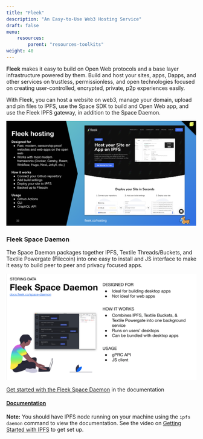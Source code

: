 ```yaml
---
title: "Fleek"
description: "An Easy-to-Use Web3 Hosting Service"
draft: false
menu:
    resources:
        parent: "resources-toolkits"
weight: 40
---
```


**Fleek** makes it easy to build on Open Web protocols and a base layer infrastructure powered by them. Build and host your sites, apps, Dapps, and other services on trustless, permissionless, and open technologies focused on creating user-controlled, encrypted, private, p2p experiences easily.

With Fleek, you can host a website on web3, manage your domain, upload and pin files to IPFS, use the Space SDK to build and Open Web app, and use the Fleek IPFS gateway, in addition to the Space Daemon.

![Fleek Hosting](hosting.png)

### Fleek Space Daemon

The Space Daemon packages together IPFS, Textile Threads/Buckets, and Textile Powergate (Filecoin) into one easy to install and JS interface to make it easy to build peer to peer and privacy focused apps.

![Fleek Info](daemon.png)

[Get started with the Fleek Space Daemon](https://docs.fleek.co/space-daemon/getting-started/) in the documentation

#### [Documentation](docs.fleek.co/space-daemon)
 **Note:** You should have IPFS node running on your machine using the `ipfs daemon` command to view the documentation. See the video on [Getting Started with IPFS](https://youtu.be/A7yZaYhrwyM) to get set up.